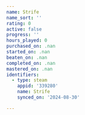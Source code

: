 ```yaml
---
name: Strife
name_sort: ''
rating: 0
active: false
progress: ''
hours_played: 0
purchased_on: .nan
started_on: .nan
beaten_on: .nan
completed_on: .nan
mastered_on: .nan
identifiers:
  - type: steam
    appid: '339280'
    name: Strife
    synced_on: '2024-08-30'

---
```

